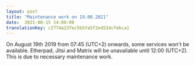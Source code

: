 ```yaml
---
layout: post
title: "Maintenance work on 19.08.2021"
date:  2021-08-15 14:00:00
translationKey: c2774a237ec5b5fa5f2ed534cfebca1
---
```

On August 19th 2019 from 07:45 (UTC+2) onwards, some services won't be available. Etherpad, Jitsi and Matrix will be unavailable until 12:00 (UTC+2). This is due to necessary 
maintenance work. 
